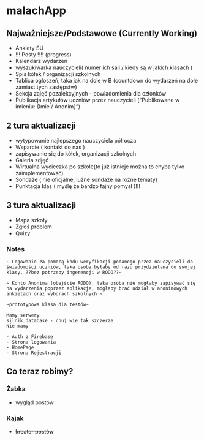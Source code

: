 # malachApp

## Najważniejsze/Podstawowe (Currently Working)

- Ankiety SU
- !!! Posty !!!! (progress)
- Kalendarz wydarzeń
- wyszukiwarka nauczycieli( numer ich sali / kiedy są w jakich klasach )
- Spis kółek / organizacji szkolnych 
- Tablica ogłoszeń, taka jak na dole w B (countdown do wydarzeń na dole zamiast tych zastępstw) 
- Sekcja zajęć pozalekcyjnych - powiadomienia dla członków  
- Publikacja artykułów uczniów przez nauczycieli (“Publikowane w imieniu: {Imie / Anonim}”)


## 2 tura aktualizacji

- wytypowanie najlepszego nauczyciela półrocza
- Wsparcie ( kontakt do nas )
- zapisywanie się do kółek, organizacji szkolnych
- Galeria zdjęć
- Wirtualna wycieczka po szkole(to już istnieje można to chyba tylko zaimplementować)
- Sondaże ( nie oficjalne, luźne sondaże na różne tematy)
- Punktacja klas ( myślę że bardzo fajny pomysł )!!!


## 3 tura aktualizacji

- Mapa szkoły
- Zgłoś problem
- Quizy


### Notes
```
~ Logowanie za pomocą kodu weryfikacji podanego przez nauczycieli do świadomości uczniów, taka osoba byłaby od razu przydzielana do swojej klasy, ??bez potrzeby ingerencji w RODO??~

~ Konto Anonima (obejście RODO), taka osoba nie mogłaby zapisywać się na wydarzenia poprzez aplikacje, mogłaby brać udział w anonimowych ankietach oraz wyborach szkolnych ~

~prototypowa klasa dla testów~
```
```
Mamy serwery
silnik database - chuj wie tak szczerze
Nie mamy

- Auth z Firebase 
- Strona logowania
- HomePage
- Strona Rejestracji

```




## Co teraz robimy?
### Żabka
- wygląd postów

### Kajak
- ~~kreator postów~~